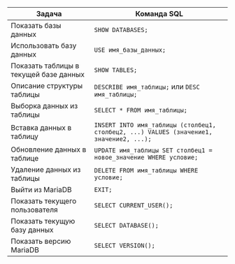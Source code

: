 | Задача                                   | Команда SQL                                    |
|------------------------------------------|------------------------------------------------|
| Показать базы данных                     | `SHOW DATABASES;`                              |
| Использовать базу данных                 | `USE имя_базы_данных;`                         |
| Показать таблицы в текущей базе данных   | `SHOW TABLES;`                                 |
| Описание структуры таблицы               | `DESCRIBE имя_таблицы;` или `DESC имя_таблицы;` |
| Выборка данных из таблицы                | `SELECT * FROM имя_таблицы;`                   |
| Вставка данных в таблицу                 | `INSERT INTO имя_таблицы (столбец1, столбец2, ...) VALUES (значение1, значение2, ...);` |
| Обновление данных в таблице              | `UPDATE имя_таблицы SET столбец1 = новое_значение WHERE условие;` |
| Удаление данных из таблицы               | `DELETE FROM имя_таблицы WHERE условие;`      |
| Выйти из MariaDB                         | `EXIT;`                                       |
| Показать текущего пользователя           | `SELECT CURRENT_USER();`                      |
| Показать текущую базу данных             | `SELECT DATABASE();`                          |
| Показать версию MariaDB                  | `SELECT VERSION();`                           |

